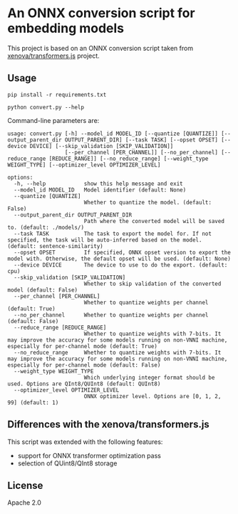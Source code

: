 # An ONNX conversion script for embedding models

This project is based on an ONNX conversion script taken from [xenova/transformers.js](https://github.com/xenova/transformers.js/tree/main/scripts) project.

## Usage

```shell
pip install -r requirements.txt

python convert.py --help
```

Command-line parameters are:

```
usage: convert.py [-h] --model_id MODEL_ID [--quantize [QUANTIZE]] [--output_parent_dir OUTPUT_PARENT_DIR] [--task TASK] [--opset OPSET] [--device DEVICE] [--skip_validation [SKIP_VALIDATION]]
                  [--per_channel [PER_CHANNEL]] [--no_per_channel] [--reduce_range [REDUCE_RANGE]] [--no_reduce_range] [--weight_type WEIGHT_TYPE] [--optimizer_level OPTIMIZER_LEVEL]

options:
  -h, --help            show this help message and exit
  --model_id MODEL_ID   Model identifier (default: None)
  --quantize [QUANTIZE]
                        Whether to quantize the model. (default: False)
  --output_parent_dir OUTPUT_PARENT_DIR
                        Path where the converted model will be saved to. (default: ./models/)
  --task TASK           The task to export the model for. If not specified, the task will be auto-inferred based on the model. (default: sentence-similarity)
  --opset OPSET         If specified, ONNX opset version to export the model with. Otherwise, the default opset will be used. (default: None)
  --device DEVICE       The device to use to do the export. (default: cpu)
  --skip_validation [SKIP_VALIDATION]
                        Whether to skip validation of the converted model (default: False)
  --per_channel [PER_CHANNEL]
                        Whether to quantize weights per channel (default: True)
  --no_per_channel      Whether to quantize weights per channel (default: False)
  --reduce_range [REDUCE_RANGE]
                        Whether to quantize weights with 7-bits. It may improve the accuracy for some models running on non-VNNI machine, especially for per-channel mode (default: True)
  --no_reduce_range     Whether to quantize weights with 7-bits. It may improve the accuracy for some models running on non-VNNI machine, especially for per-channel mode (default: False)
  --weight_type WEIGHT_TYPE
                        Which underlying integer format should be used. Options are QInt8/QUInt8 (default: QUInt8)
  --optimizer_level OPTIMIZER_LEVEL
                        ONNX optimizer level. Options are [0, 1, 2, 99] (default: 1)
```

## Differences with the xenova/transformers.js

This script was extended with the following features:

* support for ONNX transformer optimization pass
* selection of QUint8/QInt8 storage

## License

Apache 2.0